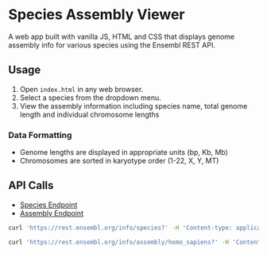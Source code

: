 # Species Assembly Viewer
A web app built with vanilla JS, HTML and CSS that displays genome assembly info for various species using the Ensembl REST API.

## Usage
1. Open `index.html` in any web browser.
2. Select a species from the dropdown menu.
3. View the assembly information including species name, total genome length and individual chromosome lengths

### Data Formatting
- Genome lengths are displayed in appropriate units (bp, Kb, Mb)
- Chromosomes are sorted in karyotype order (1-22, X, Y, MT)

## API Calls
- [Species Endpoint](https://rest.ensembl.org/documentation/info/species)
- [Assembly Endpoint](https://rest.ensembl.org/documentation/info/assembly)

```bash
curl 'https://rest.ensembl.org/info/species?' -H 'Content-type: application/json'

curl 'https://rest.ensembl.org/info/assembly/homo_sapiens?' -H 'Content-type: application/json'
```
